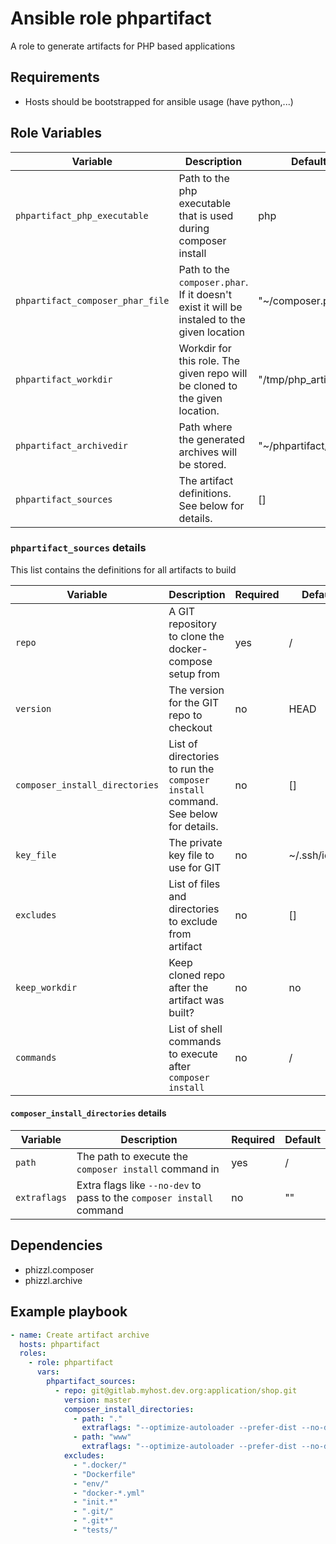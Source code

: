 # Ansible role phpartifact
A role to generate artifacts for PHP based applications

## Requirements
- Hosts should be bootstrapped for ansible usage (have python,...)

## Role Variables

| Variable | Description | Default value |
|----------|-------------|---------------|
| `phpartifact_php_executable` | Path to the php executable that is used during composer install | php |
| `phpartifact_composer_phar_file`| Path to the `composer.phar`. If it doesn't exist it will be instaled to the given location | "~/composer.phar" |
| `phpartifact_workdir`| Workdir for this role. The given repo will be cloned to the given location. | "/tmp/php_artifact_workdir" |
| `phpartifact_archivedir`| Path where the generated archives will be stored. | "~/phpartifact/archives" |
| `phpartifact_sources`| The artifact definitions. See below for details. | [] |


### `phpartifact_sources` details

This list contains the definitions for all artifacts to build

| Variable | Description | Required | Default |
|----------|-------------|----------|---------|
| `repo` | A GIT repository to clone the docker-compose setup from | yes | / |
| `version` | The version for the GIT repo to checkout | no | HEAD |
| `composer_install_directories` | List of directories to run the `composer install` command. See below for details. | no | [] |
| `key_file` | The private key file to use for GIT | no | ~/.ssh/id_rsa |
| `excludes` | List of files and directories to exclude from artifact | no |  [] |
| `keep_workdir` | Keep cloned repo after the artifact was built? | no |  no |
| `commands` | List of shell commands to execute after `composer install` | no |  / |


#### `composer_install_directories` details

| Variable | Description | Required | Default |
|----------|-------------|----------|---------|
| `path` | The path to execute the `composer install` command in | yes | / |
| `extraflags` | Extra flags like `--no-dev` to pass to the `composer install` command | no | "" |

## Dependencies

* phizzl.composer
* phizzl.archive

## Example playbook
```yaml
- name: Create artifact archive
  hosts: phpartifact
  roles:
    - role: phpartifact
      vars:
        phpartifact_sources:
          - repo: git@gitlab.myhost.dev.org:application/shop.git
            version: master
            composer_install_directories:
              - path: "."
                extraflags: "--optimize-autoloader --prefer-dist --no-dev --no-scripts"
              - path: "www"
                extraflags: "--optimize-autoloader --prefer-dist --no-dev --no-scripts"
            excludes:
              - ".docker/"
              - "Dockerfile"
              - "env/"
              - "docker-*.yml"
              - "init.*"
              - ".git/"
              - ".git*"
              - "tests/"
```
